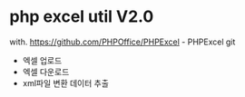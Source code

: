 # php excel util V2.0

with. https://github.com/PHPOffice/PHPExcel - PHPExcel git

- 엑셀 업로드
- 엑셀 다운로드
- xml파일 변환 데이터 추출
